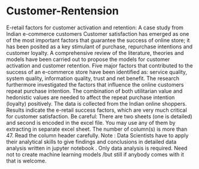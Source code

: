 # Customer-Rentension
E-retail factors for customer activation and retention: A case study from Indian e-commerce customers  Customer satisfaction has emerged as one of the most important factors that guarantee the success of online store; it has been posited as a key stimulant of purchase, repurchase intentions and customer loyalty. A comprehensive review of the literature, theories and models have been carried out to propose the models for customer activation and customer retention. Five major factors that contributed to the success of an e-commerce store have been identified as: service quality, system quality, information quality, trust and net benefit. The research furthermore investigated the factors that influence the online customers repeat purchase intention. The combination of both utilitarian value and hedonistic values are needed to affect the repeat purchase intention (loyalty) positively. The data is collected from the Indian online shoppers. Results indicate the e-retail success factors, which are very much critical for customer satisfaction. Be careful: There are two sheets (one is detailed) and second is encoded in the excel file. You may use any of them by extracting in separate excel sheet. The number of column(s) is more than 47. Read the column header carefully. Note : Data Scientists have to apply their analytical skills to give findings and conclusions in detailed data analysis written in jupyter notebook . Only data analysis is required.    Need not to create machine learning models /but still if anybody comes with it that is welcome.
